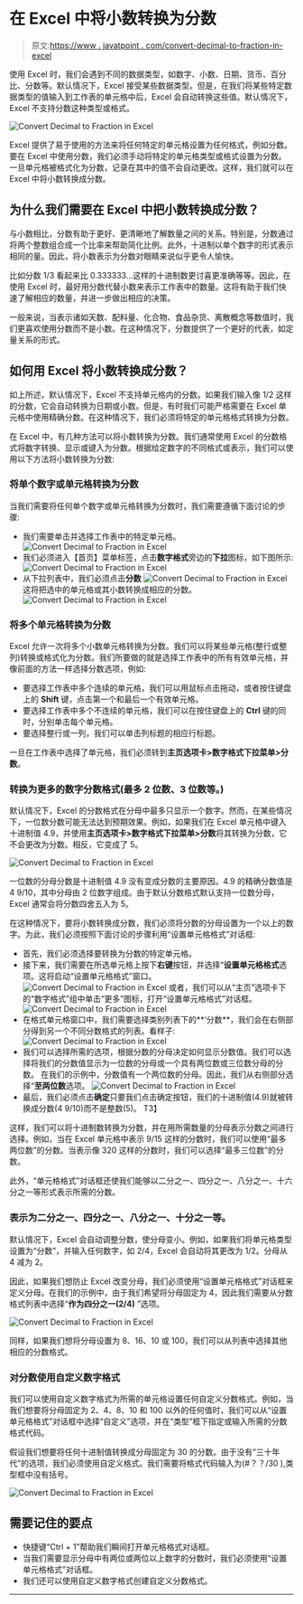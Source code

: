 # 在 Excel 中将小数转换为分数

> 原文:[https://www . javatpoint . com/convert-decimal-to-fraction-in-excel](https://www.javatpoint.com/convert-decimal-to-fraction-in-excel)

使用 Excel 时，我们会遇到不同的数据类型，如数字、小数、日期、货币、百分比、分数等。默认情况下，Excel 接受某些数据类型。但是，在我们将某些特定数据类型的值输入到工作表的单元格中后，Excel 会自动转换这些值。默认情况下，Excel 不支持分数这种类型或格式。

![Convert Decimal to Fraction in Excel](img/eac8eb186626e3e8ad3f31f862ce8666.png)

Excel 提供了易于使用的方法来将任何特定的单元格设置为任何格式，例如分数。要在 Excel 中使用分数，我们必须手动将特定的单元格类型或格式设置为分数。一旦单元格被格式化为分数，记录在其中的值不会自动更改。这样，我们就可以在 Excel 中将小数转换成分数。

## 为什么我们需要在 Excel 中把小数转换成分数？

与小数相比，分数有助于更好、更清晰地了解数量之间的关系。特别是，分数通过将两个整数组合成一个比率来帮助简化比例。此外，十进制以单个数字的形式表示相同的量。因此，将小数表示为分数对眼睛来说似乎更令人愉快。

比如分数 1/3 看起来比 0.333333…这样的十进制数更讨喜更准确等等。因此，在使用 Excel 时，最好用分数代替小数来表示工作表中的数量。这将有助于我们快速了解相应的数量，并进一步做出相应的决策。

一般来说，当表示诸如天数、配料量、化合物、食品杂货、离散概念等数值时，我们更喜欢使用分数而不是小数。在这种情况下，分数提供了一个更好的代表，如定量关系的形式。

## 如何用 Excel 将小数转换成分数？

如上所述，默认情况下，Excel 不支持单元格内的分数。如果我们输入像 1/2 这样的分数，它会自动转换为日期或小数。但是，有时我们可能严格需要在 Excel 单元格中使用精确分数。在这种情况下，我们必须将特定的单元格格式转换为分数。

在 Excel 中，有几种方法可以将小数转换为分数。我们通常使用 Excel 的分数格式将数字转换、显示或键入为分数。根据给定数字的不同格式或表示，我们可以使用以下方法将小数转换为分数:

### 将单个数字或单元格转换为分数

当我们需要将任何单个数字或单元格转换为分数时，我们需要遵循下面讨论的步骤:

*   我们需要单击并选择工作表中的特定单元格。
    ![Convert Decimal to Fraction in Excel](img/17db5d0bd777d4059a9df7a7a78430e4.png)
*   我们必须进入【首页】菜单标签，点击**数字格式**旁边的**下拉**图标，如下图所示:
    ![Convert Decimal to Fraction in Excel](img/fb2d762bc57e065bad5af298c815f470.png)
*   从下拉列表中，我们必须点击**分数**
    ![Convert Decimal to Fraction in Excel](img/d534a63b5b1bf067ca6ff547f94c63a3.png)
    这将把选中的单元格或其小数转换成相应的分数。
    ![Convert Decimal to Fraction in Excel](img/d712a93e6353d8c188c6a5e96f315d49.png)

### 将多个单元格转换为分数

Excel 允许一次将多个小数单元格转换为分数。我们可以将某些单元格(整行或整列)转换或格式化为分数。我们所要做的就是选择工作表中的所有有效单元格，并像前面的方法一样选择分数选项，例如:

*   要选择工作表中多个连续的单元格，我们可以用鼠标点击拖动，或者按住键盘上的 **Shift** 键，点击第一个和最后一个有效单元格。
*   要选择工作表中多个不连续的单元格，我们可以在按住键盘上的 **Ctrl** 键的同时，分别单击每个单元格。
*   要选择整行或一列，我们可以单击列标题的相应行标题。

一旦在工作表中选择了单元格，我们必须转到**主页选项卡>数字格式下拉菜单>分数**。

### 转换为更多的数字分数格式(最多 2 位数、3 位数等。)

默认情况下，Excel 的分数格式在分母中最多只显示一个数字。然而，在某些情况下，一位数分数可能无法达到预期效果。例如，如果我们在 Excel 单元格中键入十进制值 4.9，并使用**主页选项卡>数字格式下拉菜单>分数**将其转换为分数，它不会更改为分数。相反，它变成了 5。

![Convert Decimal to Fraction in Excel](img/7c96e578f426935c974f75d4f0d257fd.png)

一位数的分母分数是十进制值 4.9 没有变成分数的主要原因。4.9 的精确分数值是 4 9/10，其中分母由 2 位数字组成。由于默认分数格式默认支持一位数分母，Excel 通常会将分数四舍五入为 5。

在这种情况下，要将小数转换成分数，我们必须将分数的分母设置为一个以上的数字。为此，我们必须按照下面讨论的步骤利用“设置单元格格式”对话框:

*   首先，我们必须选择要转换为分数的特定单元格。
*   接下来，我们需要在所选单元格上按下**右键**按钮，并选择“**设置单元格格式**选项。这将启动“设置单元格格式”窗口。
    ![Convert Decimal to Fraction in Excel](img/6f370beadb0f57ac86d870caccf511ab.png)
    或者，我们可以从“主页”选项卡下的“数字格式”组中单击“更多”图标，打开“设置单元格格式”对话框。
    ![Convert Decimal to Fraction in Excel](img/e5c3580ba40344ad099c4904f8a6e4b7.png)
*   在格式单元格窗口中，我们需要选择类别列表下的**‘分数**，我们会在右侧部分得到另一个不同分数格式的列表。看样子:
    ![Convert Decimal to Fraction in Excel](img/ce40c3190a54dba38b40905cbc927ec4.png)
*   我们可以选择所需的选项，根据分数的分母决定如何显示分数值。我们可以选择将我们的分数值显示为一位数的分母或一个具有两位数或三位数分母的分数。
    在我们的示例中，分数值有一个两位数的分母。因此，我们从右侧部分选择“**至两位数**选项。
    ![Convert Decimal to Fraction in Excel](img/d0f697fb5eb95541a5456c6dae4b4a8b.png)
*   最后，我们必须点击**确定**只要我们点击确定按钮，我们的十进制值(4.9)就被转换成分数(4 9/10)而不是整数(5)。
    T3】

这样，我们可以将十进制数转换为分数，并在用所需数量的分母表示分数之间进行选择。例如，当在 Excel 单元格中表示 9/15 这样的分数时，我们可以使用“最多两位数”的分数。当表示像 320 这样的分数时，我们可以选择“最多三位数”的分数。

此外，“单元格格式”对话框还使我们能够以二分之一、四分之一、八分之一、十六分之一等形式表示所需的分数。

### 表示为二分之一、四分之一、八分之一、十分之一等。

默认情况下，Excel 会自动调整分数，使分母变小。例如，如果我们将单元格类型设置为“分数”，并输入任何数字，如 2/4，Excel 会自动将其更改为 1/2。分母从 4 减为 2。

因此，如果我们想防止 Excel 改变分母，我们必须使用“设置单元格格式”对话框来定义分母。在我们的示例中，由于我们希望将分母固定为 4，因此我们需要从分数格式列表中选择“**作为四分之一(2/4)** ”选项。

![Convert Decimal to Fraction in Excel](img/212364dfe59730731d8312bc9053492f.png)

同样，如果我们想将分母设置为 8、16、10 或 100，我们可以从列表中选择其他相应的分数格式。

### 对分数使用自定义数字格式

我们可以使用自定义数字格式为所需的单元格设置任何自定义分数格式。例如，当我们想要将分母固定为 2、4、8、10 和 100 以外的任何值时，我们可以从“设置单元格格式”对话框中选择“自定义”选项，并在“类型”框下指定或输入所需的分数格式代码。

假设我们想要将任何十进制值转换成分母固定为 30 的分数。由于没有“三十年代”的选项，我们必须使用自定义格式。我们需要将格式代码输入为(#？？/30 ),类型框中没有括号。

![Convert Decimal to Fraction in Excel](img/8088015ac0266c40d32bb23511210b55.png)

## 需要记住的要点

*   快捷键“Ctrl + 1”帮助我们瞬间打开单元格格式对话框。
*   当我们需要显示分母中有两位或两位以上数字的分数时，我们必须使用“设置单元格格式”对话框。
*   我们还可以使用自定义数字格式创建自定义分数格式。

* * *